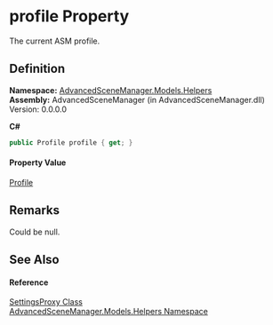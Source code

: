 # profile Property


The current ASM profile.



## Definition
**Namespace:** <a href="N_AdvancedSceneManager_Models_Helpers.md">AdvancedSceneManager.Models.Helpers</a>  
**Assembly:** AdvancedSceneManager (in AdvancedSceneManager.dll) Version: 0.0.0.0

**C#**
``` C#
public Profile profile { get; }
```



#### Property Value
<a href="T_AdvancedSceneManager_Models_Profile.md">Profile</a>

## Remarks
Could be null.

## See Also


#### Reference
<a href="T_AdvancedSceneManager_Models_Helpers_SettingsProxy.md">SettingsProxy Class</a>  
<a href="N_AdvancedSceneManager_Models_Helpers.md">AdvancedSceneManager.Models.Helpers Namespace</a>  
